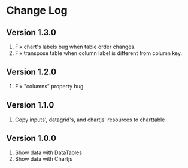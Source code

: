 # Change Log

## Version 1.3.0

1. Fix chart's labels bug when table order changes.
2. Fix transpose table when column label is different from column key.

## Version 1.2.0

1. Fix "columns" property bug.

## Version 1.1.0

1. Copy inputs', datagrid's, and chartjs' resources to charttable


## Version 1.0.0

1. Show data with DataTables
2. Show data with Chartjs
